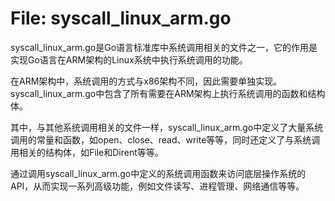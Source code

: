# File: syscall_linux_arm.go

syscall_linux_arm.go是Go语言标准库中系统调用相关的文件之一，它的作用是实现Go语言在ARM架构的Linux系统中执行系统调用的功能。

在ARM架构中，系统调用的方式与x86架构不同，因此需要单独实现。syscall_linux_arm.go中包含了所有需要在ARM架构上执行系统调用的函数和结构体。

其中，与其他系统调用相关的文件一样，syscall_linux_arm.go中定义了大量系统调用的常量和函数，如open、close、read、write等等，同时还定义了与系统调用相关的结构体，如File和Dirent等等。

通过调用syscall_linux_arm.go中定义的系统调用函数来访问底层操作系统的API，从而实现一系列高级功能，例如文件读写、进程管理、网络通信等等。

